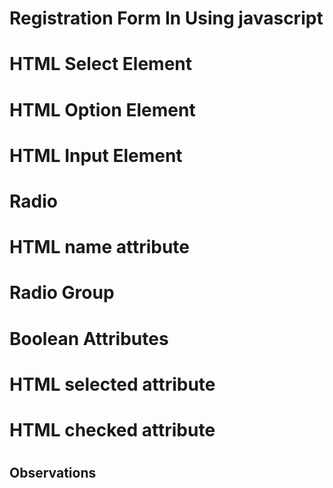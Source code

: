 # Registration Form In Using javascript

# HTML Select Element

# HTML Option Element

# HTML Input Element

# Radio

# HTML name attribute

# Radio Group

# Boolean Attributes

# HTML selected attribute

# HTML checked attribute

#

## Observations
